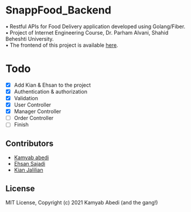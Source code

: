 # SnappFood_Backend
• Restful APIs for Food Delivery application developed using Golang/Fiber.<br>
• Project of Internet Engineering Course, Dr. Parham Alvani, Shahid Beheshti University.<br>
• The frontend of this project is available [here](https://github.com/KamyabAbedi/SnappFood_Frontend).
# Todo
- [X] Add Kian & Ehsan to the project
- [X] Authentication & authorization
- [X] Validation
- [X] User Controller
- [X] Manager Controller
- [ ]  Order Controller
- [ ] Finish
## Contributors
-  [Kamyab abedi](https://github.com/Kamyababedi)
-  [Ehsan Sajadi](https://github.com/ehsansajadi)
-  [Kian Jalilian](https://github.com/kianjalilian)
## License
MIT License, Copyright (c) 2021 Kamyab Abedi (and the gang!)
